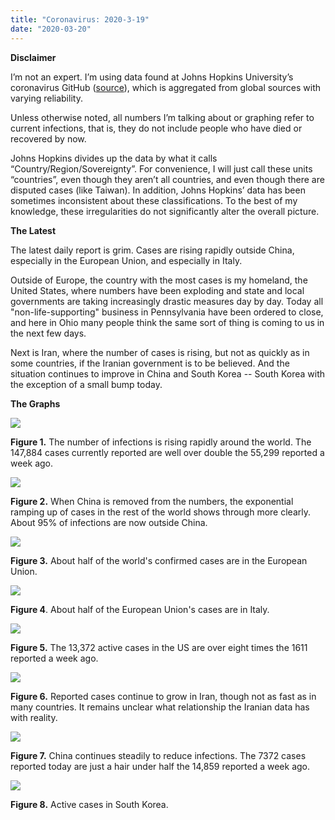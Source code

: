 ```yaml
---
title: "Coronavirus: 2020-3-19"
date: "2020-03-20"
---
```


**Disclaimer**

I’m not an expert. I’m using data found at Johns Hopkins University’s coronavirus GitHub ([source](https://github.com/CSSEGISandData/COVID-19/tree/master/csse_covid_19_data/csse_covid_19_daily_reports)), which is aggregated from global sources with varying reliability.

Unless otherwise noted, all numbers I’m talking about or graphing refer to current infections, that is, they do not include people who have died or recovered by now.

Johns Hopkins divides up the data by what it calls “Country/Region/Sovereignty”. For convenience, I will just call these units “countries”, even though they aren’t all countries, and even though there are disputed cases (like Taiwan). In addition, Johns Hopkins’ data has been sometimes inconsistent about these classifications. To the best of my knowledge, these irregularities do not significantly alter the overall picture.

**The Latest**

The latest daily report is grim. Cases are rising rapidly outside China, especially in the European Union, and especially in Italy.

Outside of Europe, the country with the most cases is my homeland, the United States, where numbers have been exploding and state and local governments are taking increasingly drastic measures day by day. Today all "non-life-supporting" business in Pennsylvania have been ordered to close, and here in Ohio many people think the same sort of thing is coming to us in the next few days.

Next is Iran, where the number of cases is rising, but not as quickly as in some countries, if the Iranian government is to be believed. And the situation continues to improve in China and South Korea -- South Korea with the exception of a small bump today.

**The Graphs**

![](../../i/8b.png)

**Figure 1.** The number of infections is rising rapidly around the world. The 147,884 cases currently reported are well over double the 55,299 reported a week ago.

![](../../i/8c.png)

**Figure 2.** When China is removed from the numbers, the exponential ramping up of cases in the rest of the world shows through more clearly. About 95% of infections are now outside China.

![](../../i/8d.png)

**Figure 3.** About half of the world's confirmed cases are in the European Union.

![](../../i/8e.png)

**Figure 4**. About half of the European Union's cases are in Italy.

![](../../i/8f.png)

**Figure 5.** The 13,372 active cases in the US are over eight times the 1611 reported a week ago.

![](../../i/8g.png)

**Figure 6.** Reported cases continue to grow in Iran, though not as fast as in many countries. It remains unclear what relationship the Iranian data has with reality.

![](../../i/8h.png)

**Figure 7.** China continues steadily to reduce infections. The 7372 cases reported today are just a hair under half the 14,859 reported a week ago.

![](../../i/8i.png)

**Figure 8.** Active cases in South Korea.
